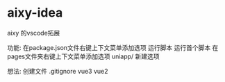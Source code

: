 # aixy-idea
aixy 的vscode拓展

功能:
在package.json文件右键上下文菜单添加选项 运行脚本 运行首个脚本
在pages文件夹右键上下文菜单添加选项 uniapp/ 新建选项

想法:
创建文件 .gitignore vue3 vue2